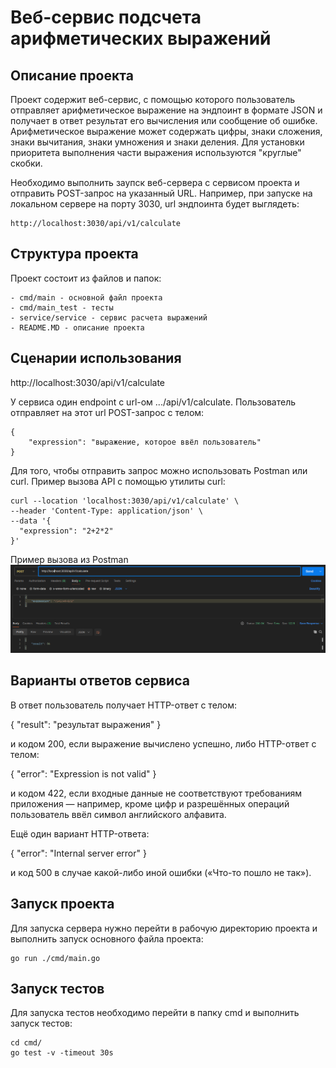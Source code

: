 # Веб-сервис подсчета арифметических выражений
## Описание проекта
Проект содержит веб-сервис, с помощью которого пользователь отправляет арифметическое выражение на эндпоинт в формате JSON и получает в ответ результат его вычисления или сообщение об ошибке.
Арифметическое выражение может содержать цифры, знаки сложения, знаки вычитания, знаки умножения и знаки деления. Для установки приоритета выполнения части выражения используются "круглые" скобки.

Необходимо выполнить заупск веб-сервера с сервисом проекта и отправить POST-запрос на указанный URL. Например, при запуске на локальном сервере на порту 3030, url эндпоинта будет выглядеть: 
    
    http://localhost:3030/api/v1/calculate


## Структура проекта
Проект состоит из файлов и папок: 

    - cmd/main - основной файл проекта
    - cmd/main_test - тесты 
    - service/service - сервис расчета выражений
    - README.MD - описание проекта



## Сценарии использования

http://localhost:3030/api/v1/calculate

У сервиса один endpoint с url-ом .../api/v1/calculate. Пользователь отправляет на этот url POST-запрос с телом:

    {
        "expression": "выражение, которое ввёл пользователь"
    }

Для того, чтобы отправить запрос можно использовать Postman или curl. Пример вызова API с помощью утилиты curl:

    curl --location 'localhost:3030/api/v1/calculate' \
    --header 'Content-Type: application/json' \
    --data '{
      "expression": "2+2*2"
    }'
   
Пример вызова из Postman
![alt text](image.png)



## Варианты ответов сервиса
В ответ пользователь получает HTTP-ответ с телом:

{
    "result": "результат выражения"
}

и кодом 200, если выражение вычислено успешно, либо HTTP-ответ с телом:

{
    "error": "Expression is not valid"
}

и кодом 422, если входные данные не соответствуют требованиям приложения — например, кроме цифр и разрешённых операций пользователь ввёл символ английского алфавита.

Ещё один вариант HTTP-ответа:

{
    "error": "Internal server error"
}

и код 500 в случае какой-либо иной ошибки («Что-то пошло не так»).


## Запуск проекта

Для запуска сервера нужно перейти в рабочую директорию проекта и выполнить запуск основного файла проекта:

    go run ./cmd/main.go
    
   

## Запуск тестов
Для запуска тестов необходимо перейти в папку cmd и выполнить запуск тестов:

    cd cmd/
    go test -v -timeout 30s

